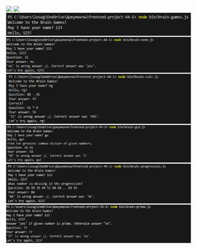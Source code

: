 <a href="https://codeclimate.com/github/LoseGameng/frontend-project-44/maintainability"><img src="https://api.codeclimate.com/v1/badges/c058e2d765bdef415109/maintainability" /></a>
<a href="https://codeclimate.com/github/LoseGameng/frontend-project-44/test_coverage"><img src="https://api.codeclimate.com/v1/badges/c058e2d765bdef415109/test_coverage" /></a>
<img src="photo/game1.PNG">
<img src="photo/game2.PNG">
<img src="photo/game3.PNG">
<img src="photo/game4.PNG">
<img src="photo/game5.PNG">
<img src="photo/game6.PNG">